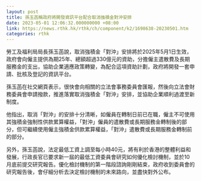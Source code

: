 ```yaml
---
layout: post
title: 孫玉菡稱政府將開發資訊平台配合取消強積金對沖安排
date: 2023-05-01 12:06:32.000000000 +08:00
link: https://news.rthk.hk/rthk/ch/component/k2/1698638-20230501.htm
categories: rthk
---
```


勞工及福利局局長孫玉菡說，取消強積金「對沖」安排將於2025年5月1日生效，政府會向僱主提供為期25年、總額超過330億元的資助，分擔僱主遣散費及長期服務金的支出，協助企業適應政策轉變，為配合這項資助計劃，政府將開發一套申請、批核及登記的資訊平台。

孫玉菡在社交網頁表示，很快會向相關的立法會事務委員會匯報，然後向立法會財務委員會申請撥款，推進落實取消強積金「對沖」安排，並協助企業順利過渡至新制度。

他指出，取消「對沖」的安排十分清晰，如僱員在轉制日前已在職，僱主不可使用其強積金強制性供款累算權益，「對沖」僱員的遣散費或長期服務金轉制後的部分，但可繼續使用僱主強積金供款累算權益，「對沖」遣散費或長期服務金轉制前的部分。

另外，孫玉菡說，法定最低工資上調至每小時40元，將有利於香港的整體利益和發展，行政長官已要求新一屆的最低工資委員會研究如何優化檢討機制，並於10月底前提交研究報告。優化檢討機制的第一階段諮詢剛剛結束，政府收到委員會的研究報告後，會仔細分析去決定檢討機制的未來路向，並盡快對外公布。
